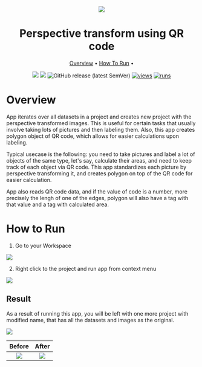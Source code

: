 <div align="center" markdown>
<img src="https://user-images.githubusercontent.com/115161827/208090605-397325aa-e917-459d-a277-2cf2bcfe75d1.jpg"/>  

# Perspective transform using QR code

<p align="center">
  <a href="#Overview">Overview</a> •
  <a href="#How-To-Run">How To Run</a> •
</p>

[![](https://img.shields.io/badge/supervisely-ecosystem-brightgreen)](https://ecosystem.supervise.ly/apps/supervisely-ecosystem/perspective-transform-using-qr-code)
[![](https://img.shields.io/badge/slack-chat-green.svg?logo=slack)](https://supervise.ly/slack)
![GitHub release (latest SemVer)](https://img.shields.io/github/v/release/supervisely-ecosystem/perspective-transform-using-qr-code)
[![views](https://app.supervise.ly/img/badges/views/supervisely-ecosystem/perspective-transform-using-qr-code)](https://supervise.ly)
[![runs](https://app.supervise.ly/img/badges/runs/supervisely-ecosystem/perspective-transform-using-qr-code)](https://supervise.ly)

</div>

# Overview

App iterates over all datasets in a project and creates new project with the perspective transformed images. This is useful for certain tasks that usually involve taking lots of pictures and then labeling them.
Also, this app creates polygon object of QR code, which allows for easier calculations upon labeling.

Typical usecase is the following: you need to take pictures and label a lot of objects of the same type, let's say, calculate their areas, and need to keep track of each object via QR code. This app standardizes each picture by perspective transforming it, and creates polygon on top of the QR code for easier calculation.

App also reads QR code data, and if the value of code is a number, more precisely the lengh of one of the edges, polygon will also have a tag with that value and a tag with calculated area.

# How to Run

1. Go to your Workspace

<img src="https://user-images.githubusercontent.com/115161827/207947458-acc8a67a-5274-4df4-88bb-661fb9815599.png">

2. Right click to the project and run app from context menu

<img src="https://user-images.githubusercontent.com/115161827/207949467-d45542ff-b7aa-41f1-b75a-65b8d6b891ba.gif">


## Result

As a result of running this app, you will be left with one more project with modified name, that has all the datasets and images as the original.

<img src="https://user-images.githubusercontent.com/115161827/207947931-295a385f-4235-4525-825b-7c3192dbd38e.png">


Before  |  After
:-------------------------:|:-----------------------------------:
<img src="https://user-images.githubusercontent.com/115161827/207944480-391b1d35-eb30-43e7-8da1-5ac7b810a0f9.png" style="max-height: 300px; width: auto;"/>  |  <img src="https://user-images.githubusercontent.com/115161827/207945669-6932873b-0b2d-41d8-8654-decdc7b5f85b.png" style="max-height: 300px; width: auto;"/>